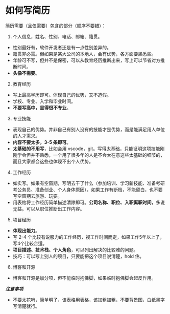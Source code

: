 # 如何写简历

简历需要（且仅需要）包含的部分（顺序不要错）：

1. 个人信息，姓名、性别、电话、邮箱、籍贯。

- 性别最好有，软件开发者还是有一点性别差异的。
- 籍贯非必需。但如果是某大公司的本地人，会有优势，各方面要熟悉些。
- 年龄可不写，但并不是保密，可以从教育经历推断出来，写上可以节省对方推断时间。
- **头像不需要**。

2. 教育经历

- 写上最高学历即可。体现自己的优势，又不造假。
- 学校、专业、入学和毕业时间。
- **不要写高中，显得很不专业**。

3. 专业技能

- 表现自己的优势。并非自己有别人没有的技能才是优势，而是能满足用人单位的人才需求。
- **内容不要太多，3-5 条即可**。
- **太基础的不用写**，比如会用 vscode，git。写得太基础，只能证明这项技能刚刚学会但并不熟悉，一个用了很多年的人是不会太在意这些太基础的细节的，而且大家都会这些也体现不出个人优势。

4. 工作经历

- 如实写。如果有空窗期，写明去干了什么（参加培训、学习新技能、准备考研考公务员、准备创业、个人身体原因），如果工作有断档，不能留白，也不要写空窗期去旅游、玩耍。
- 用表格将工作经历简单描述清除即可。**公司名称、职位、入职离职时间**，多说无益。可以从职位推断出工作内容。

5. 项目经历

- **体现出能力**。
- 写 2-4 个比较有说服力的工作经历，视工作时间而定，如果工作5年以上了，写4个比较合适。
- **项目描述、技术栈、个人角色**，可以列出解决的比较难的问题。
- 技巧：可以写上别人的项目，只要能把这个项目说清楚，hold 住。

6. 博客和开源

- 博客和开源是加分项，但不能临时抱佛脚，如果临时抱佛脚会起反作用。


***注意事项***

- 不要太花哨，简单明了，该表格用表格，该加粗加粗，不要背景图，白纸黑字写清楚就行。
